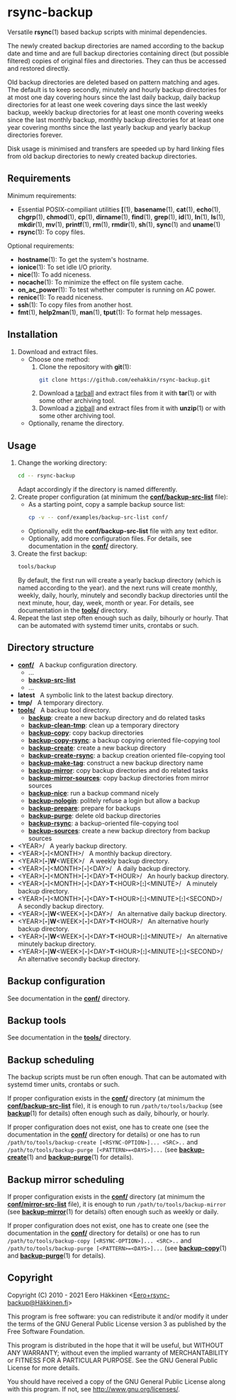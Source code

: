 rsync-backup
============

Versatile **rsync**(1) based backup scripts with minimal dependencies.

The newly created backup directories are named according to the backup
date and time and are full backup directories containing direct (but
possible filtered) copies of original files and directories. They can
thus be accessed and restored directly.

Old backup directories are deleted based on pattern matching and ages.
The default is to keep secondly, minutely and hourly backup directories
for at most one day covering hours since the last daily backup, daily
backup directories for at least one week covering days since the last
weekly backup, weekly backup directories for at least one month covering
weeks since the last monthly backup, monthly backup directories for at
least one year covering months since the last yearly backup and yearly
backup directories forever.

Disk usage is minimised and transfers are speeded up by hard linking
files from old backup directories to newly created backup directories.

Requirements
------------

Minimum requirements:
 - Essential POSIX-compiliant utilities
   **[**(1),
   **basename**(1),
   **cat**(1),
   **echo**(1),
   **chgrp**(1),
   **chmod**(1),
   **cp**(1),
   **dirname**(1),
   **find**(1),
   **grep**(1),
   **id**(1),
   **ln**(1),
   **ls**(1),
   **mkdir**(1),
   **mv**(1),
   **printf**(1),
   **rm**(1),
   **rmdir**(1),
   **sh**(1),
   **sync**(1) and
   **uname**(1)
 - **rsync**(1):        To copy files.

Optional requirements:
 - **hostname**(1):     To get the system's hostname.
 - **ionice**(1):       To set idle I/O priority.
 - **nice**(1):         To add niceness.
 - **nocache**(1):      To minimize the effect on file system cache.
 - **on_ac_power**(1):  To test whether computer is running on AC power.
 - **renice**(1):       To readd niceness.
 - **ssh**(1):          To copy files from another host.
 - **fmt**(1),
   **help2man**(1),
   **man**(1),
   **tput**(1):         To format help messages.

Installation
------------

 1. Download and extract files.
     - Choose one method:
        1. Clone the repository with **git**(1):
           ```sh
           git clone https://github.com/eehakkin/rsync-backup.git
           ```
        2. Download
           a [tarball](https://github.com/eehakkin/rsync-backup/tarball/main)
           and extract files from it with **tar**(1) or with some other
           archiving tool.
        3. Download
           a [zipball](https://github.com/eehakkin/rsync-backup/zipball/main)
           and extract files from it with **unzip**(1) or with some other
           archiving tool.
     - Optionally, rename the directory.

Usage
-----

 1. Change the working directory:
    ```sh
    cd -- rsync-backup
    ```
    Adapt accordingly if the directory is named differently.
 2. Create proper configuration (at minimum the **[conf/backup-src-list]**
    file):
     - As a starting point, copy a sample backup source list:
       ```sh
       cp -v -- conf/examples/backup-src-list conf/
       ```
     - Optionally, edit the **conf/backup-src-list** file with any text
       editor.
     - Optionally, add more configuration files.
       For details, see documentation in the **[conf/]** directory.
 3. Create the first backup:
    ```sh
    tools/backup
    ```
    By default, the first run will create a yearly backup directory
    (which is named according to the year). and the next runs will
    create monthly, weekly, daily, hourly, minutely and secondly backup
    directories until the next minute, hour, day, week, month or year.
    For details, see documentation in the **[tools/]** directory.
 4. Repeat the last step often enough such as daily, bihourly or hourly.
    That can be automated with systemd timer units, crontabs or such.

Directory structure
-------------------

 - **[conf/]**
     A backup configuration directory.
   - ...
   - **[backup-src-list](conf/README.md#the-confbackup-src-list-file)**
   - ...
 - **latest**
     A symbolic link to the latest backup directory.
 - **tmp/**
     A temporary directory.
 - **[tools/]**
     A backup tool directory.
   - **[backup]**:                create a new backup directory and do related tasks
   - **[backup-clean-tmp]**:      clean up a temporary directory
   - **[backup-copy]**:           copy backup directories
   - **[backup-copy-rsync]**:     a backup copying oriented file-copying tool
   - **[backup-create]**:         create a new backup directory
   - **[backup-create-rsync]**:   a backup creation oriented file-copying tool
   - **[backup-make-tag]**:       construct a new backup directory name
   - **[backup-mirror]**:         copy backup directories and do related tasks
   - **[backup-mirror-sources]**: copy backup directories from mirror sources
   - **[backup-nice]**:           run a backup command nicely
   - **[backup-nologin]**:        politely refuse a login but allow a backup
   - **[backup-prepare]**:        prepare for backups
   - **[backup-purge]**:          delete old backup directories
   - **[backup-rsync]**:          a backup-oriented file-copying tool
   - **[backup-sources]**:        create a new backup directory from backup sources
 - \<YEAR\>/
     A yearly backup directory.
 - \<YEAR\>[**-**]\<MONTH\>/
     A monthly backup directory.
 - \<YEAR\>[**-**]**W**\<WEEK\>/
     A weekly backup directory.
 - \<YEAR\>[**-**]\<MONTH\>[**-**]\<DAY\>/
     A daily backup directory.
 - \<YEAR\>[**-**]\<MONTH\>[**-**]\<DAY\>**T**\<HOUR\>/
     An hourly backup directory.
 - \<YEAR\>[**-**]\<MONTH\>[**-**]\<DAY\>**T**\<HOUR\>[**:**]\<MINUTE\>/
     A minutely backup directory.
 - \<YEAR\>[**-**]\<MONTH\>[**-**]\<DAY\>**T**\<HOUR\>[**:**]\<MINUTE\>[**:**]\<SECOND\>/
     A secondly backup directory.
 - \<YEAR\>[**-**]**W**\<WEEK\>[**-**]\<DAY\>/
     An alternative daily backup directory.
 - \<YEAR\>[**-**]**W**\<WEEK\>[**-**]\<DAY\>**T**\<HOUR\>/
     An alternative hourly backup directory.
 - \<YEAR\>[**-**]**W**\<WEEK\>[**-**]\<DAY\>**T**\<HOUR\>[**:**]\<MINUTE\>/
     An alternative minutely backup directory.
 - \<YEAR\>[**-**]**W**\<WEEK\>[**-**]\<DAY\>**T**\<HOUR\>[**:**]\<MINUTE\>[**:**]\<SECOND\>/
     An alternative secondly backup directory.

[conf/]: conf/
[conf/backup-src-list]: conf/README.md#the-confbackup-src-list-file
[conf/mirror-src-list]: conf/README.md#the-confmirror-src-list-file
[tools/]: tools/
[backup]: tools/README.md#backup
[backup-clean-tmp]: tools/README.md#backup-clean-tmp
[backup-copy]: tools/README.md#backup-copy
[backup-copy-rsync]: tools/README.md#backup-copy-rsync
[backup-create]: tools/README.md#backup-create
[backup-create-rsync]: tools/README.md#backup-create-rsync
[backup-make-tag]: tools/README.md#backup-make-tag
[backup-mirror]: tools/README.md#backup-mirror
[backup-mirror-sources]: tools/README.md#backup-mirror-sources
[backup-nice]: tools/README.md#backup-nice
[backup-nologin]: tools/README.md#backup-nologin
[backup-prepare]: tools/README.md#backup-prepare
[backup-purge]: tools/README.md#backup-purge
[backup-rsync]: tools/README.md#backup-rsync
[backup-sources]: tools/README.md#backup-sources

Backup configuration
--------------------

See documentation in the **[conf/]** directory.

Backup tools
------------

See documentation in the **[tools/]** directory.

Backup scheduling
-----------------

The backup scripts must be run often enough. That can be automated with
systemd timer units, crontabs or such.

If proper configuration exists in the **[conf/]** directory (at minimum
the **[conf/backup-src-list]** file), it is enough to run
`/path/to/tools/backup` (see **[backup]**\(1\) for details) often enough
such as daily, bihourly, or hourly.

If proper configuration does not exist, one has to create one (see the
documentation in the **[conf/]** directory for details) or one has to
run `/path/to/tools/backup-create [<RSYNC-OPTION>]... <SRC>..` and
`/path/to/tools/backup-purge [<PATTERN>=<DAYS>]...` (see
**[backup-create]**\(1\) and **[backup-purge]**\(1\) for details).

Backup mirror scheduling
------------------------

If proper configuration exists in the **[conf/]** directory (at minimum
the **[conf/mirror-src-list]** file), it is enough to run
`/path/to/tools/backup-mirror` (see **[backup-mirror]**\(1\) for
details) often enough such as weekly or daily.

If proper configuration does not exist, one has to create one (see the
documentation in the **[conf/]** directory for details) or one has to
run `/path/to/tools/backup-copy [<RSYNC-OPTION>]... <SRC>..` and
`/path/to/tools/backup-purge [<PATTERN>=<DAYS>]...` (see
**[backup-copy]**\(1\) and **[backup-purge]**\(1\) for details).

Copyright
---------

Copyright (C) 2010 - 2021 Eero Häkkinen <Eero+rsync-backup@Häkkinen.fi>

This program is free software: you can redistribute it and/or modify
it under the terms of the GNU General Public License version 3
as published by the Free Software Foundation.

This program is distributed in the hope that it will be useful,
but WITHOUT ANY WARRANTY; without even the implied warranty of
MERCHANTABILITY or FITNESS FOR A PARTICULAR PURPOSE.  See the
GNU General Public License for more details.

You should have received a copy of the GNU General Public License
along with this program.  If not, see <http://www.gnu.org/licenses/>.
